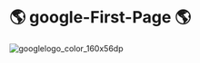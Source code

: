 # 🌎 google-First-Page 🌎 <br />
![googlelogo_color_160x56dp](https://user-images.githubusercontent.com/83610951/156933147-161e074b-5137-44bd-b4bd-670c4c436123.png)

